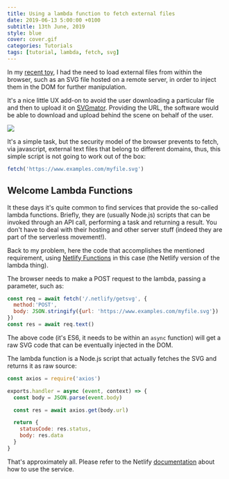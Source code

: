 ```yaml
---
title: Using a lambda function to fetch external files
date: 2019-06-13 5:00:00 +0100
subtitle: 13th June, 2019
style: blue
cover: cover.gif
categories: Tutorials
tags: [tutorial, lambda, fetch, svg]
---
```


In my [recent toy](https://www.svgmator.com/), I had the need to load external files from within the browser, such as an SVG file hosted on a remote server, in order to inject them in the DOM for further manipulation.

It's a nice little UX add-on to avoid the user downloading a particular file and then to upload it on [SVGmator](https://www.svgmator.com/). Providing the URL, the software would be able to download and upload behind the scene on behalf of the user.

![](/assets/blog/using-netlify-lambda-function-to-load-externals/img.gif)

It's a simple task, but the security model of the browser prevents to fetch, via javascript, external text files that belong to different domains, thus, this simple script is not going to work out of the box:

```javascript
fetch('https://www.examples.com/myfile.svg')
```

## Welcome Lambda Functions

It these days it's quite common to find services that provide the so-called lambda functions. Briefly, they are (usually Node.js) scripts that can be invoked through an API call, performing a task and returning a result. You don't have to deal with their hosting and other server stuff (indeed they are part of the serverless movement!).

Back to my problem, here the code that accomplishes the mentioned requirement, using [Netlify Functions](https://www.netlify.com/docs/functions/) in this case (the Netlify version of the lambda thing).

The browser needs to make a POST request to the lambda, passing a parameter, such as:

```javascript
const req = await fetch('/.netlify/getsvg', {
  method:'POST',
  body: JSON.stringify({url: 'https://www.examples.com/myfile.svg'})
})
const res = await req.text()
```

The above code (it's ES6, it needs to be within an `async` function) will get a raw SVG code that can be eventually injected in the DOM.

The lambda function is a Node.js script that actually fetches the SVG and returns it as raw source:

```javascript
const axios = require('axios')

exports.handler = async (event, context) => {
  const body = JSON.parse(event.body)

  const res = await axios.get(body.url)

  return {
    statusCode: res.status,
    body: res.data
  }
}
```

That's approximately all. Please refer to the Netlify [documentation](https://www.netlify.com/docs/functions/) about how to use the service.

